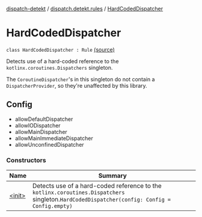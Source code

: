 [dispatch-detekt](../../index.md) / [dispatch.detekt.rules](../index.md) / [HardCodedDispatcher](./index.md)

# HardCodedDispatcher

`class HardCodedDispatcher : Rule` [(source)](https://github.com/RBusarow/Dispatch/tree/master/dispatch-detekt/src/main/java/dispatch/detekt/rules/HardCodedDispatcher.kt#L37)

Detects use of a hard-coded reference to the `kotlinx.coroutines.Dispatchers` singleton.

The `CoroutineDispatcher`'s in this singleton do not contain a `DispatcherProvider`,
so they're unaffected by this library.

## Config

* allowDefaultDispatcher
* allowIODispatcher
* allowMainDispatcher
* allowMainImmediateDispatcher
* allowUnconfinedDispatcher

### Constructors

| Name | Summary |
|---|---|
| [&lt;init&gt;](-init-.md) | Detects use of a hard-coded reference to the `kotlinx.coroutines.Dispatchers` singleton.`HardCodedDispatcher(config: Config = Config.empty)` |
